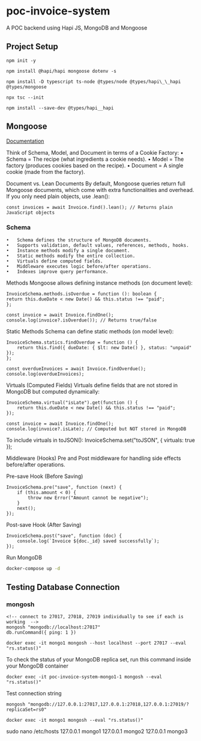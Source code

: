 # poc-invoice-system

A POC backend using Hapi JS, MongoDB and Mongoose

## Project Setup

```
npm init -y

npm install @hapi/hapi mongoose dotenv -s

npm install -D typescript ts-node @types/node @types/hapi\_\_hapi @types/mongoose

npx tsc --init

npm install --save-dev @types/hapi__hapi

```

## Mongoose

[Documentation](https://mongoosejs.com/docs/guide.html)

Think of Schema, Model, and Document in terms of a Cookie Factory:
• Schema = The recipe (what ingredients a cookie needs).
• Model = The factory (produces cookies based on the recipe).
• Document = A single cookie (made from the factory).

Document vs. Lean Documents
By default, Mongoose queries return full Mongoose documents, which come with extra functionalities and overhead. If you only need plain objects, use .lean():

```
const invoices = await Invoice.find().lean(); // Returns plain JavaScript objects
```

### Schema

    •	Schema defines the structure of MongoDB documents.
    •	Supports validation, default values, references, methods, hooks.
    •	Instance methods modify a single document.
    •	Static methods modify the entire collection.
    •	Virtuals define computed fields.
    •	Middleware executes logic before/after operations.
    •	Indexes improve query performance.

Methods
Mongoose allows defining instance methods (on document level):

```
InvoiceSchema.methods.isOverdue = function (): boolean {
return this.dueDate < new Date() && this.status !== "paid";
};

const invoice = await Invoice.findOne();
console.log(invoice?.isOverdue()); // Returns true/false
```

Static Methods
Schema can define static methods (on model level):

```
InvoiceSchema.statics.findOverdue = function () {
    return this.find({ dueDate: { $lt: new Date() }, status: "unpaid" });
};

const overdueInvoices = await Invoice.findOverdue();
console.log(overdueInvoices);
```

Virtuals (Computed Fields)
Virtuals define fields that are not stored in MongoDB but computed dynamically:

```
InvoiceSchema.virtual("isLate").get(function () {
    return this.dueDate < new Date() && this.status !== "paid";
});

const invoice = await Invoice.findOne();
console.log(invoice?.isLate); // Computed but NOT stored in MongoDB
```

To include virtuals in toJSON():
InvoiceSchema.set("toJSON", { virtuals: true });

Middleware (Hooks)
Pre and Post middleware for handling side effects before/after operations.

Pre-save Hook (Before Saving)

```
InvoiceSchema.pre("save", function (next) {
    if (this.amount < 0) {
        throw new Error("Amount cannot be negative");
    }
    next();
});
```

Post-save Hook (After Saving)

```
InvoiceSchema.post("save", function (doc) {
    console.log(`Invoice ${doc._id} saved successfully`);
});
```

Run MongoDB

```bash
docker-compose up -d
```

## Testing Database Connection

### mongosh

```
<!-- connect to 27017, 27018, 27019 individually to see if each is working  -->
mongosh "mongodb://localhost:27017"
db.runCommand({ ping: 1 })
```

```
docker exec -it mongo1 mongosh --host localhost --port 27017 --eval "rs.status()"
```

To check the status of your MongoDB replica set, run this command inside your MongoDB container

```
docker exec -it poc-invoice-system-mongo1-1 mongosh --eval "rs.status()"
```

Test connection string

```
mongosh "mongodb://127.0.0.1:27017,127.0.0.1:27018,127.0.0.1:27019/?replicaSet=rs0"
```

```
docker exec -it mongo1 mongosh --eval "rs.status()"
```

sudo nano /etc/hosts
127.0.0.1 mongo1
127.0.0.1 mongo2
127.0.0.1 mongo3
